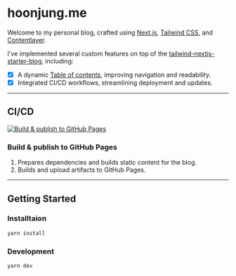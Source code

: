 # hoonjung.me

Welcome to my personal blog, crafted using [Next.js](https://nextjs.org/), [Tailwind CSS](https://tailwindcss.com/), and [Contentlayer](https://contentlayer.dev/).

I've implemented several custom features on top of the [tailwind-nextjs-starter-blog](https://github.com/timlrx/tailwind-nextjs-starter-blog), including:
- [x] A dynamic [Table of contents](https://github.com/go-hoon/hoonjung.me/commit/4ec6700b22da2b7b56dd68937724ad5a7858eac9), improving navigation and readability.
- [x] Integrated CI/CD workflows, streamlining deployment and updates.

---

## CI/CD

[![Build & publish to GitHub Pages](https://github.com/go-hoon/blog.hoonjung.me/actions/workflows/build-and-publish-to-GitHub-Pages.yaml/badge.svg)](https://github.com/go-hoon/blog.hoonjung.me/actions/workflows/build-and-publish-to-GitHub-Pages.yaml)

### Build & publish to GitHub Pages
1. Prepares dependencies and builds static content for the blog.
2. Builds and upload artifacts to GitHub Pages.

---

## Getting Started

### Installtaion
```bash
yarn install
```

### Development
```bash
yarn dev
```

